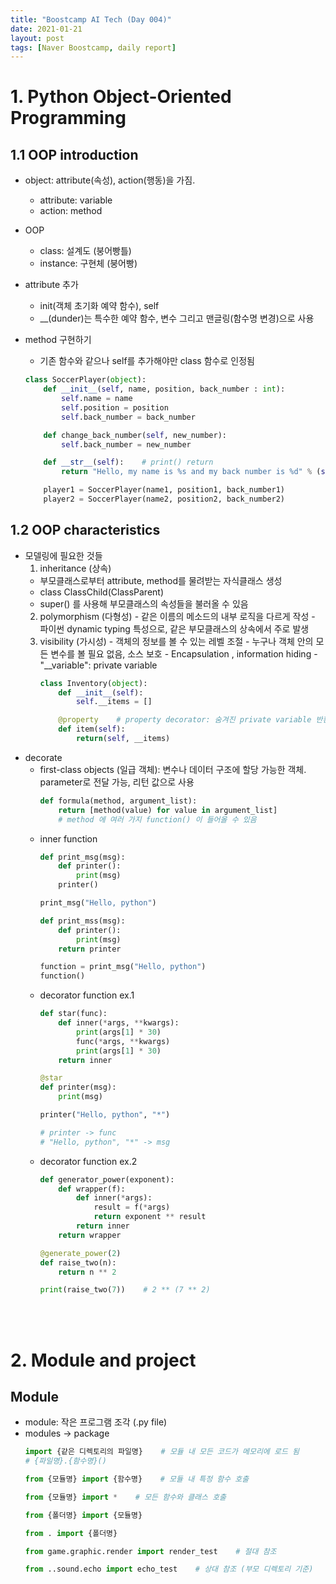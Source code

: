 ```yaml
---
title: "Boostcamp AI Tech (Day 004)"
date: 2021-01-21
layout: post
tags: [Naver Boostcamp, daily report]
---
```


# 1. Python Object-Oriented Programming

## 1.1 OOP introduction

* object: attribute(속성), action(행동)을 가짐.
    * attribute: variable
    * action: method
* OOP
    * class: 설계도 (붕어빵틀)
    * instance: 구현체 (붕어빵)
* attribute 추가
    * init(객체 초기화 예약 함수), self
    * __(dunder)는 특수한 예약 함수, 변수 그리고 맨글링(함수명 변경)으로 사용
* method 구현하기
    * 기존 함수와 같으나 self를 추가해야만 class 함수로 인정됨

    ``` python
    class SoccerPlayer(object):
        def __init__(self, name, position, back_number : int):
            self.name = name
            self.position = position
            self.back_number = back_number

        def change_back_number(self, new_number):
            self.back_number = new_number

        def __str__(self):    # print() return
            return "Hello, my name is %s and my back number is %d" % (self.name, self.back_number)

        player1 = SoccerPlayer(name1, position1, back_number1)
        player2 = SoccerPlayer(name2, position2, back_number2)
    ```

## 1.2 OOP characteristics
* 모델링에 필요한 것들
    1. inheritance (상속)
    - 부모클래스로부터 attribute, method를 물려받는 자식클래스 생성
    - class ClassChild(ClassParent)
    - super() 를 사용해 부모클래스의 속성들을 불러올 수 있음
    2. polymorphism (다형성)
      - 같은 이름의 메소드의 내부 로직을 다르게 작성
      - 파이썬 dynamic typing 특성으로, 같은 부모클래스의 상속에서 주로 발생
    3. visibility (가시성)
      - 객체의 정보를 볼 수 있는 레벨 조절
      - 누구나 객체 안의 모든 변수를 볼 필요 없음, 소스 보호
      - Encapsulation , information hiding
      - "__variable": private variable
         ``` python
         class Inventory(object):
             def __init__(self):
                 self.__items = []

             @property    # property decorator: 숨겨진 private variable 반환
             def item(self):
                 return(self, __items)
         ```
* decorate
    * first-class objects (일급 객체): 변수나 데이터 구조에 할당 가능한 객체. parameter로 전달 가능, 리턴 값으로 사용
       ```python
       def formula(method, argument_list):
           return [method(value) for value in argument_list]
           # method 에 여러 가지 function() 이 들어올 수 있음
       ```
    * inner function
       ```python
       def print_msg(msg):
           def printer():
               print(msg)
           printer()

       print_msg("Hello, python")
       ```
       ```python
       def print_mss(msg):
           def printer():
               print(msg)
           return printer

       function = print_msg("Hello, python")
       function()
       ``` 
    * decorator function ex.1
       ``` python
       def star(func):
           def inner(*args, **kwargs):
               print(args[1] * 30)
               func(*args, **kwargs)
               print(args[1] * 30)
           return inner

       @star
       def printer(msg):
           print(msg)

       printer("Hello, python", "*")

       # printer -> func
       # "Hello, python", "*" -> msg
       ```
    * decorator function ex.2
       ```python
       def generator_power(exponent):
           def wrapper(f):
               def inner(*args):
                   result = f(*args)
                   return exponent ** result
               return inner
           return wrapper

       @generate_power(2)
       def raise_two(n):
           return n ** 2

       print(raise_two(7))    # 2 ** (7 ** 2)
       ``` 
<br><br>

# 2. Module and project

## Module

* module: 작은 프로그램 조각 (.py file)
* modules -> package
   ```python
   import {같은 디렉토리의 파일명}    # 모듈 내 모든 코드가 메모리에 로드 됨
   # {파일명}.{함수명}()

   from {모듈명} import {함수명}    # 모듈 내 특정 함수 호출

   from {모듈명} import *    # 모든 함수와 클래스 호출

   from {폴더명} import {모듈명}

   from . import {폴더명}

   from game.graphic.render import render_test    # 절대 참조

   from ..sound.echo import echo_test    # 상대 참조 (부모 디렉토리 기준)
   ```
<br><br>
